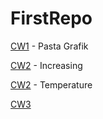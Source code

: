 # FirstRepo

[CW1](https://emineayranci.github.io/FirstRepo/Pasta%20Grafik.png) - Pasta Grafik

[CW2](https://emineayranci.github.io/FirstRepo/increasing) - Increasing

[CW2](https://emineayranci.github.io/FirstRepo/CtoF) - Temperature

[CW3](https://emineayranci.github.io/FirstRepo/CW3.png)

